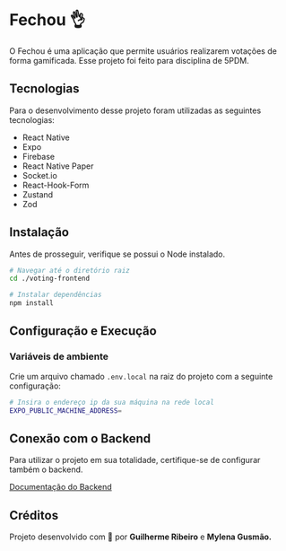 # Fechou 👌

O Fechou é uma aplicação que permite usuários realizarem votações de forma gamificada. Esse projeto foi feito para disciplina de 5PDM.

## Tecnologias

Para o desenvolvimento desse projeto foram utilizadas as seguintes tecnologias:

- React Native
- Expo
- Firebase
- React Native Paper
- Socket.io
- React-Hook-Form
- Zustand
- Zod

## Instalação

Antes de prosseguir, verifique se possui o Node instalado.

```bash
# Navegar até o diretório raiz
cd ./voting-frontend

# Instalar dependências
npm install
```

## Configuração e Execução

### Variáveis de ambiente
Crie um arquivo chamado ``.env.local`` na raiz do projeto com a seguinte configuração:

```bash
# Insira o endereço ip da sua máquina na rede local
EXPO_PUBLIC_MACHINE_ADDRESS= 
```

## Conexão com o Backend
Para utilizar o projeto em sua totalidade, certifique-se de configurar também o backend.

[Documentação do Backend](https://github.com/Niwau/voting-backend)

## Créditos
Projeto desenvolvido com 💙 por **Guilherme Ribeiro** e **Mylena Gusmão.**
